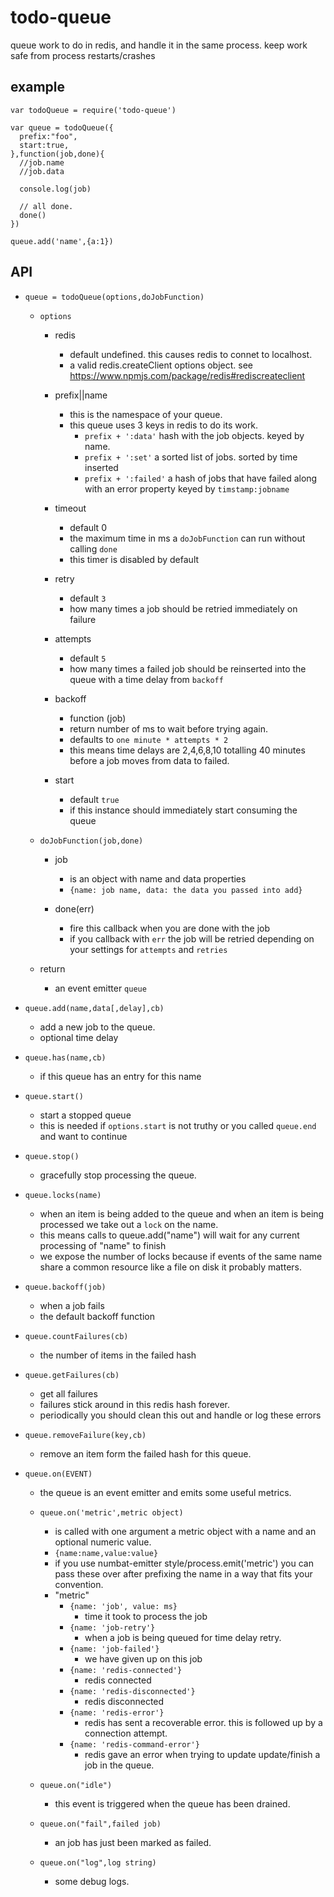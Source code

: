 # todo-queue
queue work to do in redis, and handle it in the same process. 
keep work safe from process restarts/crashes


## example

```
var todoQueue = require('todo-queue')

var queue = todoQueue({
  prefix:"foo",
  start:true,
},function(job,done){
  //job.name
  //job.data

  console.log(job)

  // all done.
  done()
})

queue.add('name',{a:1})

```


## API


- `queue = todoQueue(options,doJobFunction)`
  - `options`
    - redis
      - default undefined. this causes redis to connet to localhost.
      - a valid redis.createClient options object. see  https://www.npmjs.com/package/redis#rediscreateclient

    - prefix||name
      - this is the namespace of your queue.
      - this queue uses 3 keys in redis to do its work.
        - `prefix + ':data'` hash with the job objects. keyed by name.
        - `prefix + ':set'` a sorted list of jobs. sorted by time inserted
        - `prefix + ':failed'` a hash of jobs that have failed along with an error property keyed by `timstamp:jobname`

    - timeout
      - default 0
      - the maximum time in ms a `doJobFunction` can run without calling `done`
      - this timer is disabled by default

    - retry
      - default `3`
      - how many times a job should be retried immediately on failure

    - attempts
      - default `5`
      - how many times a failed job should be reinserted into the queue with a time delay from `backoff`

    - backoff
      - function (job)
      - return number of ms to wait before trying again.
      - defaults to `one minute * attempts * 2`
      - this means time delays are 2,4,6,8,10 totalling 40 minutes before a job moves from data to failed.

    - start
      - default `true`
      - if this instance should immediately start consuming the queue

  - `doJobFunction(job,done)`
    - job
      - is an object with name and data properties 
      - `{name: job name, data: the data you passed into add}`

    - done(err)
      - fire this callback when you are done with the job
      - if you callback with `err` the job will be retried depending on your settings for `attempts` and `retries`

  - return
    - an event emitter `queue`

- `queue.add(name,data[,delay],cb)`
  - add a new job to the queue. 
  - optional time delay

- `queue.has(name,cb)`
  - if this queue has an entry for this name

- `queue.start()`
  - start a stopped queue
  - this is needed if `options.start` is not truthy or you called `queue.end` and want to continue

- `queue.stop()`
  - gracefully stop processing the queue.

- `queue.locks(name)`
  - when an item is being added to the queue and when an item is being processed we take out a `lock` on the name.
  - this means calls to queue.add("name") will wait for any current processing of "name" to finish 
  - we expose the number of locks because if events of the same name share a common resource like a file on disk it probably matters.

- `queue.backoff(job)`
  - when a job fails 
  - the default backoff function 

- `queue.countFailures(cb)`
  - the number of items in the failed hash

- `queue.getFailures(cb)`
  - get all failures
  - failures stick around in this redis hash forever.
  - periodically you should clean this out and handle or log these errors

- `queue.removeFailure(key,cb)`
  - remove an item form the failed hash for this queue.

- `queue.on(EVENT)`
  - the queue is an event emitter and emits some useful metrics.

  - `queue.on('metric',metric object)` 
    - is called with one argument a metric object with a name and an optional numeric value.
    - `{name:name,value:value}`
    - if you use numbat-emitter style/process.emit('metric') you can pass these over after prefixing the name in a way that fits your convention.
    - "metric"
      - `{name: 'job', value: ms}` 
        - time it took to process the job
      - `{name: 'job-retry'}`
        - when a job is being queued for time delay retry.
      - `{name: 'job-failed'}`
        - we have given up on this job
      - `{name: 'redis-connected'}`
        - redis connected
      - `{name: 'redis-disconnected'}`
        - redis disconnected
      - `{name: 'redis-error'}`
        - redis has sent a recoverable error. this is followed up by a connection attempt. 
      - `{name: 'redis-command-error'}`
        - redis gave an error when trying to update update/finish a job in the queue.
  - `queue.on("idle")`
    - this event is triggered when the queue has been drained.

  - `queue.on("fail",failed job)`
    - an job has just been marked as failed.

  - `queue.on("log",log string)`
    - some debug logs.

